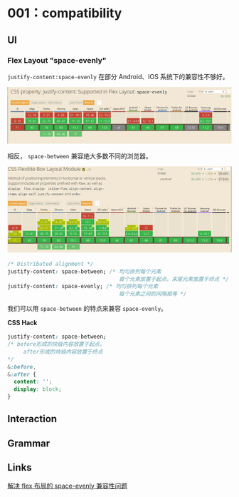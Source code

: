 # 001：compatibility

## UI

### Flex Layout "space-evenly"

`justify-content:space-evenly` 在部分 Android、IOS 系统下的兼容性不够好。

![Alt text](./images/space-evenly-001.png)

相反， `space-between` 兼容绝大多数不同的浏览器。

![Alt text](./images/space-evenly-002.png)

```css
/* Distributed alignment */
justify-content: space-between; /* 均匀排列每个元素
                                   首个元素放置于起点，末尾元素放置于终点 */
justify-content: space-evenly; /* 均匀排列每个元素
                                   每个元素之间的间隔相等 */
```

我们可以用 `space-between` 的特点来兼容 `space-evenly`。

**CSS Hack**

```css
justify-content: space-between;
/* before形成的块级内容放置于起点，
     after形成的块级内容放置于终点
*/
&:before,
&:after {
  content: '';
  display: block;
}
```

## Interaction

## Grammar

## Links

[解决 flex 布局的 space-evenly 兼容性问题](https://www.jianshu.com/p/bbd114834c59)
